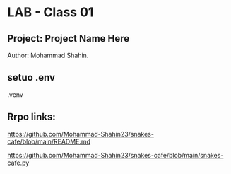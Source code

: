 # LAB - Class 01 #
## Project: Project Name Here 

Author: Mohammad Shahin.

## setuo .env
.venv


## Rrpo links:
https://github.com/Mohammad-Shahin23/snakes-cafe/blob/main/README.md

https://github.com/Mohammad-Shahin23/snakes-cafe/blob/main/snakes-cafe.py




